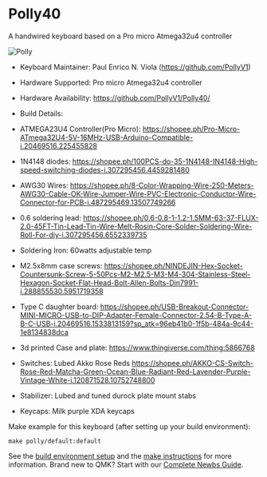 # Polly40

A handwired keyboard based on a Pro micro Atmega32u4 controller

![ Polly ](https://i.imgur.com/jMrEfpB.jpg)


* Keyboard Maintainer: Paul Enrico N. Viola (https://github.com/PollyV1)
* Hardware Supported: Pro micro Atmega32u4 controller
* Hardware Availability: https://github.com/PollyV1/Polly40/

* Build Details:
* ATMEGA23U4 Controller(Pro Micro): https://shopee.ph/Pro-Micro-ATmega32U4-5V-16MHz-USB-Arduino-Compatible-i.20469516.225455828
* 1N4148 diodes: https://shopee.ph/100PCS-do-35-1N4148-IN4148-High-speed-switching-diodes-i.307295456.4459281480
* AWG30 Wires: https://shopee.ph/8-Color-Wrapping-Wire-250-Meters-AWG30-Cable-OK-Wire-Jumper-Wire-PVC-Electronic-Conductor-Wire-Connector-for-PCB-i.487295469.13507749266
* 0.6 soldering lead: https://shopee.ph/0.6-0.8-1-1.2-1.5MM-63-37-FLUX-2.0-45FT-Tin-Lead-Tin-Wire-Melt-Rosin-Core-Solder-Soldering-Wire-Roll-For-diy-i.307295456.6552339735
* Soldering Iron: 60watts adjustable temp
* M2.5x8mm case screws: https://shopee.ph/NINDEJIN-Hex-Socket-Countersunk-Screw-5-50Pcs-M2-M2.5-M3-M4-304-Stainless-Steel-Hexagon-Socket-Flat-Head-Bolt-Allen-Bolts-Din7991-i.288855530.5951719358
* Type C daughter board: https://shopee.ph/USB-Breakout-Connector-MINI-MICRO-USB-to-DIP-Adapter-Female-Connector-2.54-B-Type-A-B-C-USB-i.20469516.1533813159?sp_atk=96eb41b0-1f5b-484a-9c44-1e8134838dca
* 3d printed Case and plate: https://www.thingiverse.com/thing:5866768
* Switches: Lubed Akko Rose Reds https://shopee.ph/AKKO-CS-Switch-Rose-Red-Matcha-Green-Ocean-Blue-Radiant-Red-Lavender-Purple-Vintage-White-i.120871528.10752748800
* Stabilizer: Lubed and tuned durock plate mount stabs
* Keycaps: Milk purple XDA keycaps

Make example for this keyboard (after setting up your build environment):

    make polly/default:default

See the [build environment setup](https://docs.qmk.fm/#/getting_started_build_tools) and the [make instructions](https://docs.qmk.fm/#/getting_started_make_guide) for more information. Brand new to QMK? Start with our [Complete Newbs Guide](https://docs.qmk.fm/#/newbs).
